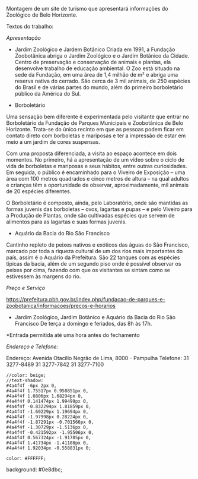 Montagem de um site de turismo que apresentará informações do Zoológico de Belo Horizonte.

Textos do trabalho:


*Apresentação*

- Jardim Zoológico e Jardem Botânico
Criada em 1991, a Fundação Zoobotânica abriga o Jardim Zoológico e o Jardim Botânico da Cidade. Centro de preservação e conservação de animais e plantas, ela desenvolve trabalho de educação ambiental. O Zoo está situado na sede da Fundação, em uma área de 1,4 milhão de m² e abriga uma reserva nativa do cerrado. São cerca de 3 mil animais, de 250 espécies do Brasil e de várias partes do mundo, além do primeiro borboletário público da América do Sul.

- Borboletário

Uma sensação bem diferente é experimentada pelo visitante que entrar no Borboletário da Fundação de Parques Municipais e Zoobotânica de Belo Horizonte. Trata-se do único recinto em que as pessoas podem ficar em contato direto com borboletas e mariposas e ter a impressão de estar em meio a um jardim de cores suspensas.

Com uma proposta diferenciada, a visita ao espaço acontece em dois momentos. No primeiro, há a apresentação de um vídeo sobre o ciclo de vida de borboletas e mariposas e seus hábitos, entre outras curiosidades. Em seguida, o público é encaminhado para o Viveiro de Exposição – uma área com 100 metros quadrados e cinco metros de altura – na qual adultos e crianças têm a oportunidade de observar, aproximadamente, mil animais de 20 espécies diferentes.

O Borboletário é composto, ainda, pelo Laboratório, onde são mantidas as formas juvenis das borboletas – ovos, lagartas e pupas – e pelo Viveiro para a Produção de Plantas, onde são cultivadas espécies que servem de alimentos para as lagartas e suas formas juvenis.

- Aquário da Bacia do Rio São Francisco

Cantinho repleto de peixes nativos e exóticos das águas do São Francisco, marcado por toda a riqueza cultural de um dos rios mais importantes do país, assim é o Aquário da Prefeitura. São 22 tanques com as espécies típicas da bacia, além de um segundo piso onde é possível observar os peixes por cima, fazendo com que os visitantes se sintam como se estivessem às margens do rio.

*Preço e Serviço*

https://prefeitura.pbh.gov.br/index.php/fundacao-de-parques-e-zoobotanica/informacoes/precos-e-horarios
 
- Jardim Zoológico, Jardim Botânico e Aquário da Bacia do Rio São Francisco 
De terça a domingo e feriados, das 8h às 17h.

*Entrada permitida até uma hora antes do fechamento


*Endereço e Telefone:*

Endereço: Avenida Otacílio Negrão de Lima, 8000 - Pampulha 
Telefone: 31 3277-8489
31 3277-7842
31 3277-7100

	//color: beige;
	//text-shadow: 
	#4a4f4f -6px 2px 0,
	#4a4f4f 1.75517px 0.958851px 0,
	#4a4f4f 1.0806px 1.68294px 0,
	#4a4f4f 0.141474px 1.99499px 0,
	#4a4f4f -0.832294px 1.81859px 0, 
	#4a4f4f -1.60229px 1.19694px 0,
	#4a4f4f -1.97998px 0.28224px 0,
	#4a4f4f -1.87291px -0.701566px 0,
	#4a4f4f -1.30729px -1.5136px 0,
	#4a4f4f -0.421592px -1.95506px 0,
	#4a4f4f 0.567324px -1.91785px 0,
	#4a4f4f 1.41734px -1.41108px 0,
	#4a4f4f 1.92034px -0.558831px 0;

	color: #FFFFFF;
background: #0e8dbc;


